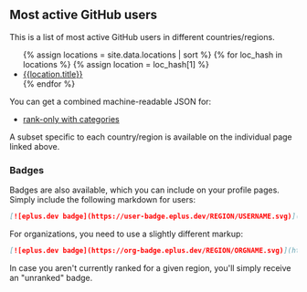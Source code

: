 ## Most active GitHub users

This is a list of most active GitHub users in different countries/regions.
<ul class="country-list">
{% assign locations = site.data.locations | sort %}
{% for loc_hash in locations %}
  {% assign location = loc_hash[1] %}
  <li><a href="{{location.page | remove: '.html'}}">{{location.title}}</a></li>
{% endfor %}
</ul>

You can get a combined machine-readable JSON for:
<ul>
<li><a href="rank_only.json">rank-only with categories</a></li>
</ul>
A subset specific to each country/region is available on the individual page linked above.

### Badges

Badges are also available, which you can include on your profile pages. Simply include the following markdown for users:
```markdown
[![eplus.dev badge](https://user-badge.eplus.dev/REGION/USERNAME.svg)](https://user-badge.eplus.dev/REGION/USERNAME)
```
For organizations, you need to use a slightly different markup:
```markdown
[![eplus.dev badge](https://org-badge.eplus.dev/REGION/ORGNAME.svg)](https://org-badge.eplus.dev/REGION/ORGNAME)
```
In case you aren't currently ranked for a given region, you'll simply receive an "unranked" badge.

